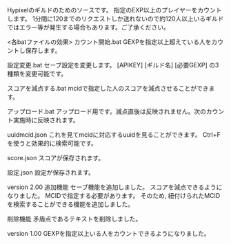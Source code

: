 Hypixelのギルドのためのソースです。
指定のEXP以上のプレイヤーをカウントします。
1分間に120までのリクエストしか送れないので約120人以上いるギルドではエラー等が発生する場合もあります。ご了承ください。

<各batファイルの効果>
カウント開始.bat
	GEXPを指定以上超えている人をカウントし保存します。

設定変更.bat
	セーブ設定を変更します。
	[APIKEY]
	[ギルド名]
	[必要GEXP]
	の3種類を変更可能です。

スコアを減点する.bat
	mcidで指定した人のスコアを減点させることができます。

アップロード.bat
	アップロード用です。減点直後は反映されません。次のカウント実施時に反映されます。

uuidmcid.json
	これを見てmcidに対応するuuidを見ることができます。
	Ctrl+Fを使うと効果的に検索可能です。

score.json
	スコアが保存されます。

設定.json
	設定が保存されます。

version 2.00
追加機能
セーブ機能を追加しました。
スコアを減点できるようになりました。
	MCIDで指定する必要があります。
	そのため, 紐付けられたMCIDを検索することができる機能を追加しました。

削除機能
矛盾点であるテキストを削除しました。

version 1.00
GEXPを指定以上いる人をカウントできるようになりました。

